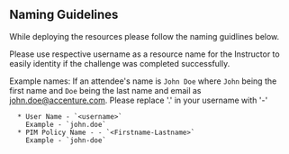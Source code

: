 ## Naming Guidelines

While deploying the resources please follow the naming guidlines below. 
   
Please use respective username as a resource name for the Instructor to easily identity if the challenge was completed successfully. 
 
Example names: If an attendee's name is `John Doe` where `John` being the first name and `Doe` being the last name and email as john.doe@accenture.com. 
   Please replace '.' in your username with '-'

      * User Name - `<username>`  
	    Example - `john.doe`
      * PIM Policy Name - - `<Firstname-Lastname>`  
	    Example - `john-doe`
